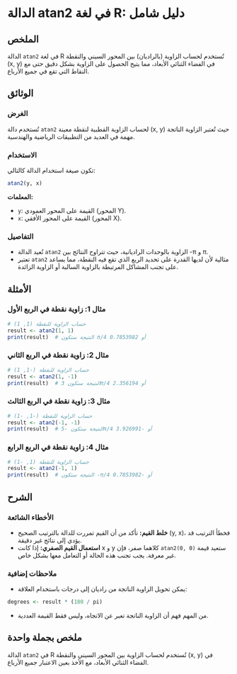 <!--
Meta Description: # الدالة atan2 في لغة R: دليل شامل ## الملخص الدالة `atan2` في لغة R تُستخدم لحساب الزاوية (بالراديان) بين المحور السيني والنقطة (x, y) في الفضاء الثن...
Meta Keywords: الزاوية, atan2, result, المحور, الدالة
-->

# الدالة atan2 في لغة R: دليل شامل

## الملخص
الدالة `atan2` في لغة R تُستخدم لحساب الزاوية (بالراديان) بين المحور السيني والنقطة (x, y) في الفضاء الثنائي الأبعاد، مما يتيح الحصول على الزاوية بشكل دقيق حتى مع النقاط التي تقع في جميع الأرباع.

## الوثائق
### الغرض
تُستخدم دالة `atan2` لحساب الزاوية القطبية لنقطة معينة (x, y) حيث تُعتبر الزاوية الناتجة مهمة في العديد من التطبيقات الرياضية والهندسية.

### الاستخدام
تكون صيغة استخدام الدالة كالتالي:
```R
atan2(y, x)
```
**المعلمات:**
- `y`: القيمة على المحور العمودي (المحور Y).
- `x`: القيمة على المحور الأفقي (المحور X).

### التفاصيل
- تُعيد الدالة `atan2` الزاوية بالوحدات الراديانية، حيث تتراوح النتائج بين -π و π.
- تعتبر `atan2` مثالية لأن لديها القدرة على تحديد الربع الذي تقع فيه النقطة، مما يساعد على تجنب المشاكل المرتبطة بالزاوية السالبة أو الزاوية الزائدة.

## الأمثلة
### مثال 1: زاوية نقطة في الربع الأول
```R
# حساب الزاوية للنقطة (1, 1)
result <- atan2(1, 1)
print(result)  # النتيجة ستكون π/4 أو 0.7853982
```

### مثال 2: زاوية نقطة في الربع الثاني
```R
# حساب الزاوية للنقطة (-1, 1)
result <- atan2(1, -1)
print(result)  # النتيجة ستكون 3π/4 أو 2.356194
```

### مثال 3: زاوية نقطة في الربع الثالث
```R
# حساب الزاوية للنقطة (-1, -1)
result <- atan2(-1, -1)
print(result)  # النتيجة ستكون -5π/4 أو -3.926991
```

### مثال 4: زاوية نقطة في الربع الرابع
```R
# حساب الزاوية للنقطة (1, -1)
result <- atan2(-1, 1)
print(result)  # النتيجة ستكون -π/4 أو -0.7853982
```

## الشرح
### الأخطاء الشائعة
- **خلط القيم:** تأكد من أن القيم تمررت للدالة بالترتيب الصحيح (y, x)، فخطأ الترتيب قد يؤدي إلى نتائج غير دقيقة.
- **استعمال القيم الصفري:** إذا كانت x و y كلاهما صفر، فإن `atan2(0, 0)` ستعيد قيمة غير معرفة. يجب تجنب هذه الحالة أو التعامل معها بشكل خاص.

### ملاحظات إضافية
- يمكن تحويل الزاوية الناتجة من راديان إلى درجات باستخدام العلاقة:
```R
degrees <- result * (180 / pi)
```
- من المهم فهم أن الزاوية الناتجة تعبر عن الاتجاه، وليس فقط القيمة العددية.

## ملخص بجملة واحدة
الدالة `atan2` في R تُستخدم لحساب الزاوية بين المحور السيني والنقطة (x, y) في الفضاء الثنائي الأبعاد، مع الأخذ بعين الاعتبار جميع الأرباع.